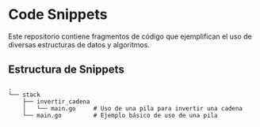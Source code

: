 # Code Snippets

Este repositorio contiene fragmentos de código que ejemplifican el uso de diversas estructuras de datos y algoritmos.

## Estructura de Snippets

```shell
.
└── stack
    ├── invertir_cadena
    │   └── main.go     # Uso de una pila para invertir una cadena
    └── main.go         # Ejemplo básico de uso de una pila
```